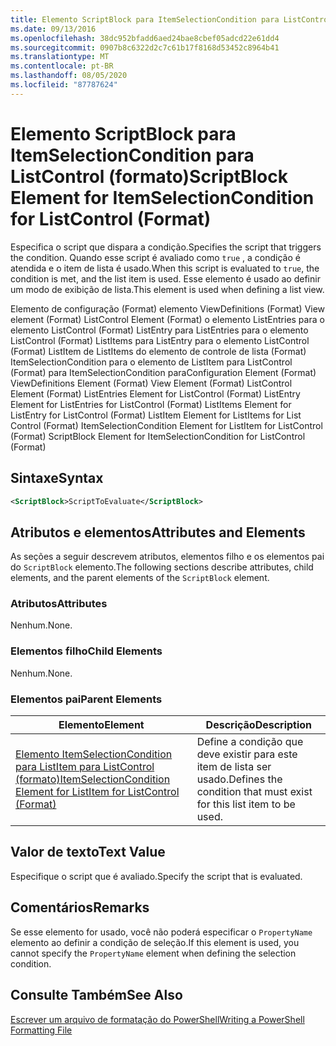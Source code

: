 ```yaml
---
title: Elemento ScriptBlock para ItemSelectionCondition para ListControl (Format) | Microsoft Docs
ms.date: 09/13/2016
ms.openlocfilehash: 38dc952bfadd6aed24bae8cbef05adcd22e61dd4
ms.sourcegitcommit: 0907b8c6322d2c7c61b17f8168d53452c8964b41
ms.translationtype: MT
ms.contentlocale: pt-BR
ms.lasthandoff: 08/05/2020
ms.locfileid: "87787624"
---
```

# <a name="scriptblock-element-for-itemselectioncondition-for-listcontrol-format"></a><span data-ttu-id="25123-102">Elemento ScriptBlock para ItemSelectionCondition para ListControl (formato)</span><span class="sxs-lookup"><span data-stu-id="25123-102">ScriptBlock Element for ItemSelectionCondition for ListControl (Format)</span></span>

<span data-ttu-id="25123-103">Especifica o script que dispara a condição.</span><span class="sxs-lookup"><span data-stu-id="25123-103">Specifies the script that triggers the condition.</span></span> <span data-ttu-id="25123-104">Quando esse script é avaliado como `true` , a condição é atendida e o item de lista é usado.</span><span class="sxs-lookup"><span data-stu-id="25123-104">When this script is evaluated to `true`, the condition is met, and the list item is used.</span></span> <span data-ttu-id="25123-105">Esse elemento é usado ao definir um modo de exibição de lista.</span><span class="sxs-lookup"><span data-stu-id="25123-105">This element is used when defining a list view.</span></span>

<span data-ttu-id="25123-106">Elemento de configuração (Format) elemento ViewDefinitions (Format) View element (Format) ListControl Element (Format) o elemento ListEntries para o elemento ListControl (Format) ListEntry para ListEntries para o elemento ListControl (Format) ListItems para ListEntry para o elemento ListControl (Format) ListItem de ListItems do elemento de controle de lista (Format) ItemSelectionCondition para o elemento de ListItem para ListControl (Format) para ItemSelectionCondition para</span><span class="sxs-lookup"><span data-stu-id="25123-106">Configuration Element (Format) ViewDefinitions Element (Format) View Element (Format) ListControl Element (Format) ListEntries Element for ListControl (Format) ListEntry Element for ListEntries for ListControl (Format) ListItems Element for ListEntry for ListControl (Format) ListItem Element for ListItems for List Control (Format) ItemSelectionCondition Element for ListItem for ListControl (Format) ScriptBlock Element for ItemSelectionCondition for ListControl  (Format)</span></span>

## <a name="syntax"></a><span data-ttu-id="25123-107">Sintaxe</span><span class="sxs-lookup"><span data-stu-id="25123-107">Syntax</span></span>

```xml
<ScriptBlock>ScriptToEvaluate</ScriptBlock>
```

## <a name="attributes-and-elements"></a><span data-ttu-id="25123-108">Atributos e elementos</span><span class="sxs-lookup"><span data-stu-id="25123-108">Attributes and Elements</span></span>

<span data-ttu-id="25123-109">As seções a seguir descrevem atributos, elementos filho e os elementos pai do `ScriptBlock` elemento.</span><span class="sxs-lookup"><span data-stu-id="25123-109">The following sections describe attributes, child elements, and the parent elements of the `ScriptBlock` element.</span></span>

### <a name="attributes"></a><span data-ttu-id="25123-110">Atributos</span><span class="sxs-lookup"><span data-stu-id="25123-110">Attributes</span></span>

<span data-ttu-id="25123-111">Nenhum.</span><span class="sxs-lookup"><span data-stu-id="25123-111">None.</span></span>

### <a name="child-elements"></a><span data-ttu-id="25123-112">Elementos filho</span><span class="sxs-lookup"><span data-stu-id="25123-112">Child Elements</span></span>

<span data-ttu-id="25123-113">Nenhum.</span><span class="sxs-lookup"><span data-stu-id="25123-113">None.</span></span>

### <a name="parent-elements"></a><span data-ttu-id="25123-114">Elementos pai</span><span class="sxs-lookup"><span data-stu-id="25123-114">Parent Elements</span></span>

|<span data-ttu-id="25123-115">Elemento</span><span class="sxs-lookup"><span data-stu-id="25123-115">Element</span></span>|<span data-ttu-id="25123-116">Descrição</span><span class="sxs-lookup"><span data-stu-id="25123-116">Description</span></span>|
|-------------|-----------------|
|[<span data-ttu-id="25123-117">Elemento ItemSelectionCondition para ListItem para ListControl (formato)</span><span class="sxs-lookup"><span data-stu-id="25123-117">ItemSelectionCondition Element for ListItem for ListControl (Format)</span></span>](./itemselectioncondition-element-for-listitem-for-listcontrol-format.md)|<span data-ttu-id="25123-118">Define a condição que deve existir para este item de lista ser usado.</span><span class="sxs-lookup"><span data-stu-id="25123-118">Defines the condition that must exist for this list item to be used.</span></span>|

## <a name="text-value"></a><span data-ttu-id="25123-119">Valor de texto</span><span class="sxs-lookup"><span data-stu-id="25123-119">Text Value</span></span>

<span data-ttu-id="25123-120">Especifique o script que é avaliado.</span><span class="sxs-lookup"><span data-stu-id="25123-120">Specify the script that is evaluated.</span></span>

## <a name="remarks"></a><span data-ttu-id="25123-121">Comentários</span><span class="sxs-lookup"><span data-stu-id="25123-121">Remarks</span></span>

<span data-ttu-id="25123-122">Se esse elemento for usado, você não poderá especificar o `PropertyName` elemento ao definir a condição de seleção.</span><span class="sxs-lookup"><span data-stu-id="25123-122">If this element is used, you cannot specify the `PropertyName` element when defining the selection condition.</span></span>

## <a name="see-also"></a><span data-ttu-id="25123-123">Consulte Também</span><span class="sxs-lookup"><span data-stu-id="25123-123">See Also</span></span>

[<span data-ttu-id="25123-124">Escrever um arquivo de formatação do PowerShell</span><span class="sxs-lookup"><span data-stu-id="25123-124">Writing a PowerShell Formatting File</span></span>](./writing-a-powershell-formatting-file.md)
